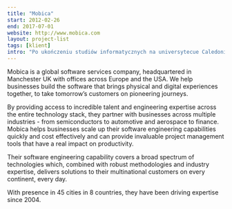 ```yaml
---
title: "Mobica"
start: 2012-02-26
end: 2017-07-01
website: http://www.mobica.com
layout: project-list
tags: [klient]
intro: "Po ukończeniu studiów informatycznych na universytecue Caledonian w Glasgow, nawiązałem kontakt z firmą Mobica, która była zainteresowana współpracą. Przez ponad 5 lat brałem udział w rozmaitych projektach u wielu klientów tej firmy. Obejmowały one bankowość, mapy, STB (Set Top Boxes) market. W lipcu 2017 przeszedłem na B2B i rozpocząłem, poprzez jednoosobowaą działalność gospodarczą, wspópracę z innymi firmami o prodobnym profilu, ponieważ Mobica na tamten czas preforowała umowę o pracę nad B2B."
---
```

Mobica is a global software services company, headquartered in Manchester UK with offices across Europe and the USA. We help businesses build the software that brings physical and digital experiences together, to take tomorrow’s customers on pioneering journeys.

By providing access to incredible talent and engineering expertise across the entire technology stack, they partner with businesses across multiple industries - from semiconductors to automotive and aerospace to finance. Mobica helps businesses scale up their software engineering capabilities quickly and cost effectively and can provide invaluable project management tools that have a real impact on productivity.

Their software engineering capability covers a broad spectrum of technologies which, combined with robust methodologies and industry expertise, delivers solutions to their multinational customers on every continent, every day.

With presence in 45 cities in 8 countries, they have been driving expertise since 2004.
